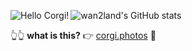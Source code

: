 <img src="https://corgi.photos/195/195" alt="Hello Corgi!" align="left" /> ![wan2land's GitHub stats](https://github-readme-stats.vercel.app/api?username=wan2land)

👆👆 **what is this?** 👉 [corgi.photos](https://corgi.photos) 🙌

